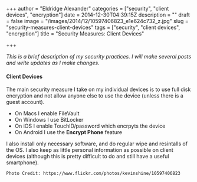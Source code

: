 +++
author = "Eldridge Alexander"
categories = ["security", "client devices", "encryption"]
date = 2014-12-30T04:39:15Z
description = ""
draft = false
image = "/images/2014/12/10597406823_e1e624c732_z.jpg"
slug = "security-measures-client-devices"
tags = ["security", "client devices", "encryption"]
title = "Security Measures: Client Devices"

+++

*This is a brief description of my security practices. I will make several posts and write updates as I make changes.*

#### Client Devices

The main security measure I take on my individual devices is to use full disk encryption and not allow anyone else to use the device (unless there is a guest account).

* On Macs I enable FileVault
* On Windows I use BitLocker
* On iOS I enable TouchID/password which encrpyts the device
* On Android I use the **Encrypt Phone** feature

I also install only necessary software, and do regular wipe and resintalls of the OS. I also keep as little personal information as possible on client devices (although this is pretty difficult to do and still have a useful smartphone).


`Photo Credit: https://www.flickr.com/photos/kevinshine/10597406823`